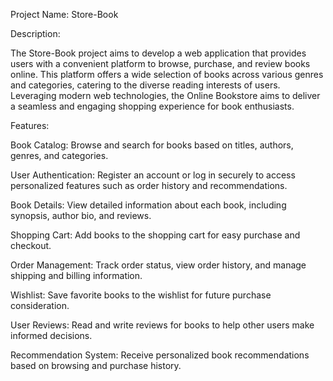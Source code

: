 Project Name: Store-Book

Description:

The Store-Book project aims to develop a web application that provides users with a convenient platform to browse, purchase, and review books online. This platform offers a wide selection of books across various genres and categories, catering to the diverse reading interests of users. Leveraging modern web technologies, the Online Bookstore aims to deliver a seamless and engaging shopping experience for book enthusiasts.

Features:

Book Catalog: Browse and search for books based on titles, authors, genres, and categories.

User Authentication: Register an account or log in securely to access personalized features such as order history and recommendations.

Book Details: View detailed information about each book, including synopsis, author bio, and reviews.

Shopping Cart: Add books to the shopping cart for easy purchase and checkout.

Order Management: Track order status, view order history, and manage shipping and billing information.

Wishlist: Save favorite books to the wishlist for future purchase consideration.

User Reviews: Read and write reviews for books to help other users make informed decisions.

Recommendation System: Receive personalized book recommendations based on browsing and purchase history.